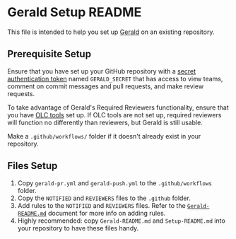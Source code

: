 # Gerald Setup README

This file is intended to help you set up [Gerald](github.com/Khan/gerald) on an existing repository.

## Prerequisite Setup

Ensure that you have set up your GitHub repository with a [secret authentication token](https://docs.github.com/en/actions/configuring-and-managing-workflows/creating-and-storing-encrypted-secrets#creating-encrypted-secrets-for-a-repository) named `GERALD_SECRET` that has access to view teams, comment on commit messages and pull requests, and make review requests.

To take advantage of Gerald's Required Reviewers functionality, ensure that you have [OLC tools](github.com/Khan/our-lovely-cli) set up. If OLC tools are not set up, required reviewers will function no differently than reviewers, but Gerald is still usable.

Make a `.github/workflows/` folder if it doesn't already exist in your repository.

## Files Setup

1. Copy `gerald-pr.yml` and `gerald-push.yml` to the `.github/workflows` folder.
2. Copy the `NOTIFIED` and `REVIEWERS` files to the `.github` folder.
3. Add rules to the `NOTIFIED` and `REVIEWERS` files. Refer to the [`Gerald-README.md`](https://khanacademy.atlassian.net/wiki/spaces/FRONTEND/pages/598278672/Gerald+Documentation) document for more info on adding rules.
4. Highly recommended: copy `Gerald-README.md` and `Setup-README.md` into your repository to have these files handy.
